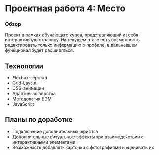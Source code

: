 # Проектная работа 4: Место

### Обзор

Проект в рамках обучающего курса, представляющий из себя интерактивную страницу. На текущем этапе есть возможность редактировать только информацию о профиле, в дальнейшем функционал будет расширяться.

## Технологии

  - Flexbox-верстка
  - Grid-Layout
  - CSS-анимации
  - Адаптивная вёрстка
  - Методология БЭМ
  - JavaScript
  
## Планы по доработке

- Подключение дополнительных шрифтов
- Дополнительные визуальные эффекты при взаимодействии с интерактивными элементами
- Возможность добавлять карточки с фотографиями и оценивать их
